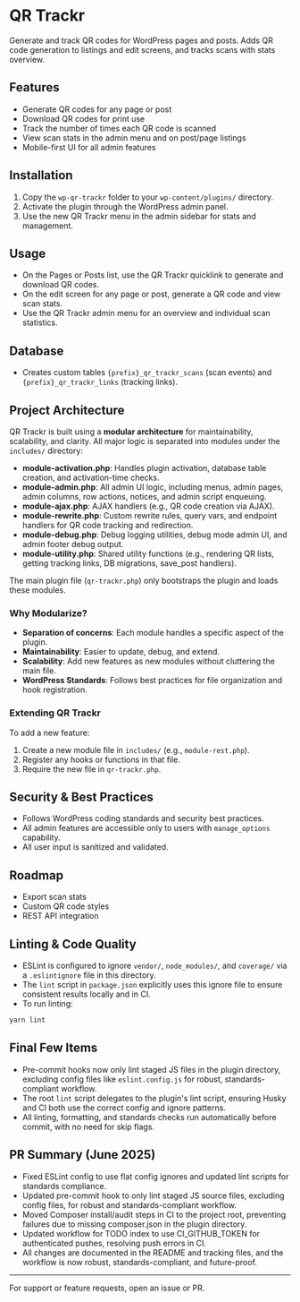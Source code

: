 # QR Trackr

Generate and track QR codes for WordPress pages and posts. Adds QR code generation to listings and edit screens, and tracks scans with stats overview.

## Features
- Generate QR codes for any page or post
- Download QR codes for print use
- Track the number of times each QR code is scanned
- View scan stats in the admin menu and on post/page listings
- Mobile-first UI for all admin features

## Installation
1. Copy the `wp-qr-trackr` folder to your `wp-content/plugins/` directory.
2. Activate the plugin through the WordPress admin panel.
3. Use the new QR Trackr menu in the admin sidebar for stats and management.

## Usage
- On the Pages or Posts list, use the QR Trackr quicklink to generate and download QR codes.
- On the edit screen for any page or post, generate a QR code and view scan stats.
- Use the QR Trackr admin menu for an overview and individual scan statistics.

## Database
- Creates custom tables `{prefix}_qr_trackr_scans` (scan events) and `{prefix}_qr_trackr_links` (tracking links).

## Project Architecture

QR Trackr is built using a **modular architecture** for maintainability, scalability, and clarity. All major logic is separated into modules under the `includes/` directory:

- **module-activation.php**: Handles plugin activation, database table creation, and activation-time checks.
- **module-admin.php**: All admin UI logic, including menus, admin pages, admin columns, row actions, notices, and admin script enqueuing.
- **module-ajax.php**: AJAX handlers (e.g., QR code creation via AJAX).
- **module-rewrite.php**: Custom rewrite rules, query vars, and endpoint handlers for QR code tracking and redirection.
- **module-debug.php**: Debug logging utilities, debug mode admin UI, and admin footer debug output.
- **module-utility.php**: Shared utility functions (e.g., rendering QR lists, getting tracking links, DB migrations, save_post handlers).

The main plugin file (`qr-trackr.php`) only bootstraps the plugin and loads these modules.

### Why Modularize?
- **Separation of concerns**: Each module handles a specific aspect of the plugin.
- **Maintainability**: Easier to update, debug, and extend.
- **Scalability**: Add new features as new modules without cluttering the main file.
- **WordPress Standards**: Follows best practices for file organization and hook registration.

### Extending QR Trackr
To add a new feature:
1. Create a new module file in `includes/` (e.g., `module-rest.php`).
2. Register any hooks or functions in that file.
3. Require the new file in `qr-trackr.php`.

## Security & Best Practices
- Follows WordPress coding standards and security best practices.
- All admin features are accessible only to users with `manage_options` capability.
- All user input is sanitized and validated.

## Roadmap
- Export scan stats
- Custom QR code styles
- REST API integration

## Linting & Code Quality

- ESLint is configured to ignore `vendor/`, `node_modules/`, and `coverage/` via a `.eslintignore` file in this directory.
- The `lint` script in `package.json` explicitly uses this ignore file to ensure consistent results locally and in CI.
- To run linting:

```sh
yarn lint
```

## Final Few Items

- Pre-commit hooks now only lint staged JS files in the plugin directory, excluding config files like `eslint.config.js` for robust, standards-compliant workflow.
- The root `lint` script delegates to the plugin's lint script, ensuring Husky and CI both use the correct config and ignore patterns.
- All linting, formatting, and standards checks run automatically before commit, with no need for skip flags.

## PR Summary (June 2025)

- Fixed ESLint config to use flat config ignores and updated lint scripts for standards compliance.
- Updated pre-commit hook to only lint staged JS source files, excluding config files, for robust and standards-compliant workflow.
- Moved Composer install/audit steps in CI to the project root, preventing failures due to missing composer.json in the plugin directory.
- Updated workflow for TODO index to use CI_GITHUB_TOKEN for authenticated pushes, resolving push errors in CI.
- All changes are documented in the README and tracking files, and the workflow is now robust, standards-compliant, and future-proof.

---

For support or feature requests, open an issue or PR. 